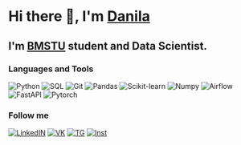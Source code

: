 # Hi there 👋, I'm [Danila](https://github.com/BaranovDanila)

## I'm [BMSTU](http://www.bmstu.ru/) student and Data Scientist.

### Languages and Tools
![Python](https://img.shields.io/badge/-Python-000000?style=for-the-badge&logo=python)
![SQL](https://img.shields.io/badge/-SQL-000000?style=for-the-badge&logo=postgresql)
![Git](https://img.shields.io/badge/-Git-000000?style=for-the-badge&logo=git)
![Pandas](https://img.shields.io/badge/-Pandas-000000?style=for-the-badge&logo=Pandas)
![Scikit-learn](https://img.shields.io/badge/-Scikit_learn-000000?style=for-the-badge&logo=Scikit-learn)
![Numpy](https://img.shields.io/badge/-numpy-000000?style=for-the-badge&logo=numpy)
![Airflow](https://img.shields.io/badge/-airflow-000000?style=for-the-badge&logo=ApacheAirflow)
![FastAPI](https://img.shields.io/badge/-FASTAPI-000000?style=for-the-badge&logo=FastAPI)
![Pytorch](https://img.shields.io/badge/-PyTorch-000000?style=for-the-badge&logo=PyTorch)


### Follow me
[![LinkedIN](https://img.shields.io/badge/-LinkedIN-000000?style=for-the-badge&logo=LinkedIn)](https://www.linkedin.com/in/danila-baranov/)
[![VK](https://img.shields.io/badge/-VKontakte-000000?style=for-the-badge&logo=VK)](https://vk.com/danilychhhhh)
[![TG](https://img.shields.io/badge/-Telegram-000000?style=for-the-badge&logo=Telegram)](https://t.me/danilychhhh)
[![Inst](https://img.shields.io/badge/-Instagram-000000?style=for-the-badge&logo=Instagram)](https://www.instagram.com/kapusta322/)


